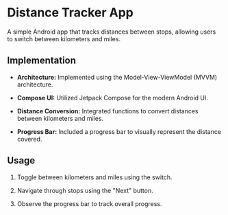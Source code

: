 # Distance Tracker App

A simple Android app that tracks distances between stops, allowing users to switch between kilometers and miles.

## Implementation

- **Architecture:** Implemented using the Model-View-ViewModel (MVVM) architecture.
  
- **Compose UI:** Utilized Jetpack Compose for the modern Android UI.

- **Distance Conversion:** Integrated functions to convert distances between kilometers and miles.

- **Progress Bar:** Included a progress bar to visually represent the distance covered.

## Usage

1. Toggle between kilometers and miles using the switch.

2. Navigate through stops using the "Next" button.

3. Observe the progress bar to track overall progress.

